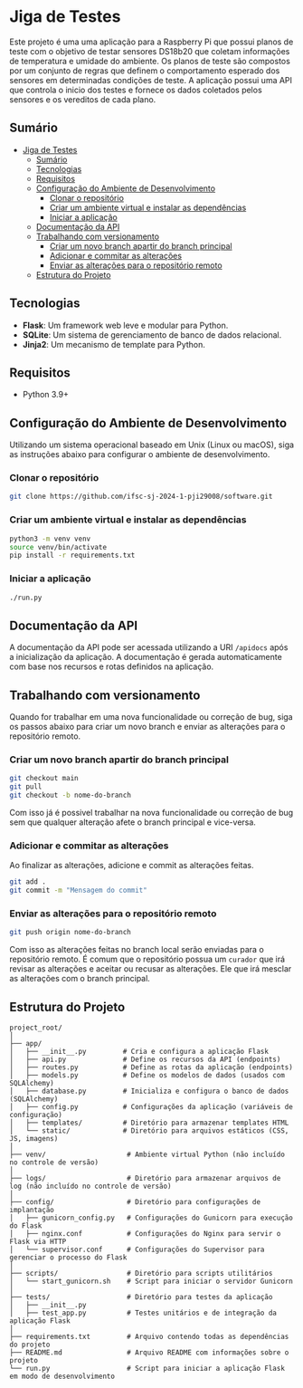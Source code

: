 # Jiga de Testes
Este projeto é uma uma aplicação para a Raspberry Pi que possui planos de teste com o objetivo de testar sensores DS18b20 que coletam informações de temperatura e umidade do ambiente. Os planos de teste são compostos por um conjunto de regras que definem o comportamento esperado dos sensores em determinadas condições de teste. A aplicação possui uma API que controla o inicio dos testes e fornece os dados coletados pelos sensores e os vereditos de cada plano.

## Sumário

- [Jiga de Testes](#jiga-de-testes)
  - [Sumário](#sumário)
  - [Tecnologias](#tecnologias)
  - [Requisitos](#requisitos)
  - [Configuração do Ambiente de Desenvolvimento](#configuração-do-ambiente-de-desenvolvimento)
    - [Clonar o repositório](#clonar-o-repositório)
    - [Criar um ambiente virtual e instalar as dependências](#criar-um-ambiente-virtual-e-instalar-as-dependências)
    - [Iniciar a aplicação](#iniciar-a-aplicação)
  - [Documentação da API](#documentação-da-api)
  - [Trabalhando com versionamento](#trabalhando-com-versionamento)
    - [Criar um novo branch apartir do branch principal](#criar-um-novo-branch-apartir-do-branch-principal)
    - [Adicionar e commitar as alterações](#adicionar-e-commitar-as-alterações)
    - [Enviar as alterações para o repositório remoto](#enviar-as-alterações-para-o-repositório-remoto)
  - [Estrutura do Projeto](#estrutura-do-projeto)


## Tecnologias

- **Flask**: Um framework web leve e modular para Python.
- **SQLite**: Um sistema de gerenciamento de banco de dados relacional.
- **Jinja2**: Um mecanismo de template para Python.

## Requisitos

- Python 3.9+

## Configuração do Ambiente de Desenvolvimento

Utilizando um sistema operacional baseado em Unix (Linux ou macOS), siga as instruções abaixo para configurar o ambiente de desenvolvimento.

### Clonar o repositório

```bash
git clone https://github.com/ifsc-sj-2024-1-pji29008/software.git
```

### Criar um ambiente virtual e instalar as dependências

```bash
python3 -m venv venv
source venv/bin/activate
pip install -r requirements.txt
```

### Iniciar a aplicação

```bash
./run.py
```

## Documentação da API

A documentação da API pode ser acessada utilizando a URI `/apidocs` após a inicialização da aplicação. A documentação é gerada automaticamente com base nos recursos e rotas definidos na aplicação.

## Trabalhando com versionamento
Quando for trabalhar em uma nova funcionalidade ou correção de bug, siga os passos abaixo para criar um novo branch e enviar as alterações para o repositório remoto.

### Criar um novo branch apartir do branch principal

```bash
git checkout main
git pull
git checkout -b nome-do-branch
```
Com isso já é possivel trabalhar na nova funcionalidade ou correção de bug sem que qualquer alteração afete o branch principal e vice-versa.

### Adicionar e commitar as alterações
Ao finalizar as alterações, adicione e commit as alterações feitas.

```bash
git add .
git commit -m "Mensagem do commit"
```

### Enviar as alterações para o repositório remoto

```bash
git push origin nome-do-branch
```
Com isso as alterações feitas no branch local serão enviadas para o repositório remoto. É comum que o repositório possua um `curador` que irá revisar as alterações e aceitar ou recusar as alterações. Ele que irá mesclar as alterações com o branch principal.


## Estrutura do Projeto

```
project_root/
│
├── app/
│   ├── __init__.py         # Cria e configura a aplicação Flask
│   ├── api.py              # Define os recursos da API (endpoints)
│   ├── routes.py           # Define as rotas da aplicação (endpoints)
│   ├── models.py           # Define os modelos de dados (usados com SQLAlchemy)
│   ├── database.py         # Inicializa e configura o banco de dados (SQLAlchemy)
│   ├── config.py           # Configurações da aplicação (variáveis de configuração)
│   ├── templates/          # Diretório para armazenar templates HTML
│   └── static/             # Diretório para arquivos estáticos (CSS, JS, imagens)
│
├── venv/                    # Ambiente virtual Python (não incluído no controle de versão)
│
├── logs/                    # Diretório para armazenar arquivos de log (não incluído no controle de versão)
│
├── config/                  # Diretório para configurações de implantação
│   ├── gunicorn_config.py   # Configurações do Gunicorn para execução do Flask
│   ├── nginx.conf           # Configurações do Nginx para servir o Flask via HTTP
│   └── supervisor.conf      # Configurações do Supervisor para gerenciar o processo do Flask
│
├── scripts/                 # Diretório para scripts utilitários
│   └── start_gunicorn.sh    # Script para iniciar o servidor Gunicorn
│
├── tests/                   # Diretório para testes da aplicação
│   ├── __init__.py
│   ├── test_app.py          # Testes unitários e de integração da aplicação Flask
│
├── requirements.txt         # Arquivo contendo todas as dependências do projeto
├── README.md                # Arquivo README com informações sobre o projeto
└── run.py                   # Script para iniciar a aplicação Flask em modo de desenvolvimento
